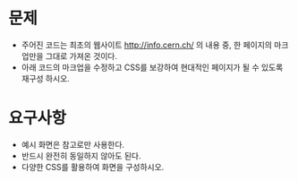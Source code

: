 # 문제
- 주어진 코드는 최초의 웹사이트 http://info.cern.ch/ 의 내용 중, 한 페이지의 마크업만을 그대로 가져온 것이다. 
- 아래 코드의 마크업을 수정하고 CSS를 보강하여 현대적인 페이지가 될 수 있도록 재구성 하시오.

# 요구사항
- 예시 화면은 참고로만 사용한다.
- 반드시 완전히 동일하지 않아도 된다.
- 다양한 CSS를 활용하여 화면을 구성하시오.